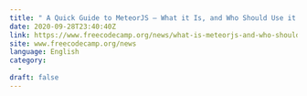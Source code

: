 ```yaml
---
title: " A Quick Guide to MeteorJS – What it Is, and Who Should Use it "
date: 2020-09-28T23:40:40Z
link: https://www.freecodecamp.org/news/what-is-meteorjs-and-who-should-use-it/?utm_medium=RSS&utm_source=news.12bit.vn
site: www.freecodecamp.org/news
language: English
category:
  -   
draft: false
---
```

